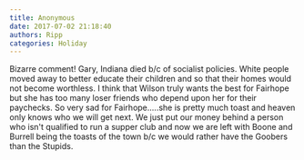 ```yaml
---
title: Anonymous
date: 2017-07-02 21:18:40
authors: Ripp
categories: Holiday
---
```


 Bizarre comment! Gary, Indiana died b/c of socialist policies. White people moved away to better educate their children and so that their homes would not become worthless. 
I think that Wilson truly wants the best for Fairhope but she has too many loser friends who depend upon her for their paychecks.  So very sad for Fairhope.....she is pretty much toast and heaven only knows who we will get next.  We just put our money behind a person who isn't qualified to run a supper club and now we are left with Boone and Burrell being the toasts of the town b/c we would rather have the Goobers than the Stupids.